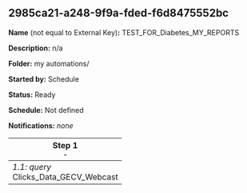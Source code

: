 ## 2985ca21-a248-9f9a-fded-f6d8475552bc

**Name** (not equal to External Key)**:** TEST_FOR_Diabetes_MY_REPORTS

**Description:** n/a

**Folder:** my automations/

**Started by:** Schedule

**Status:** Ready

**Schedule:** Not defined

**Notifications:** _none_


| Step 1<br>_<small>-</small>_ |
| --- |
| _1.1: query_<br>Clicks_Data_GECV_Webcast |
